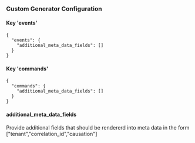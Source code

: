 ### Custom Generator Configuration

#### Key 'events'

```
{
  "events": {
    "additional_meta_data_fields": []
  }
}
```

#### Key 'commands'

```
{
  "commands": {
    "additional_meta_data_fields": []
  }
}
```

#### additional_meta_data_fields
Provide additional fields that should be rendererd into meta data in the form ["tenant","correlation_id","causation"]